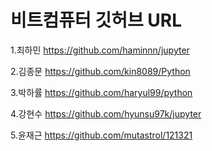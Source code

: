 # 비트컴퓨터 깃허브 URL

1.최하민 
https://github.com/haminnn/jupyter

2.김종문
https://github.com/kin8089/Python

3.박하률
https://github.com/haryul99/python

4.강현수
https://github.com/hyunsu97k/jupyter

5.윤재근
https://github.com/mutastrol/121321
